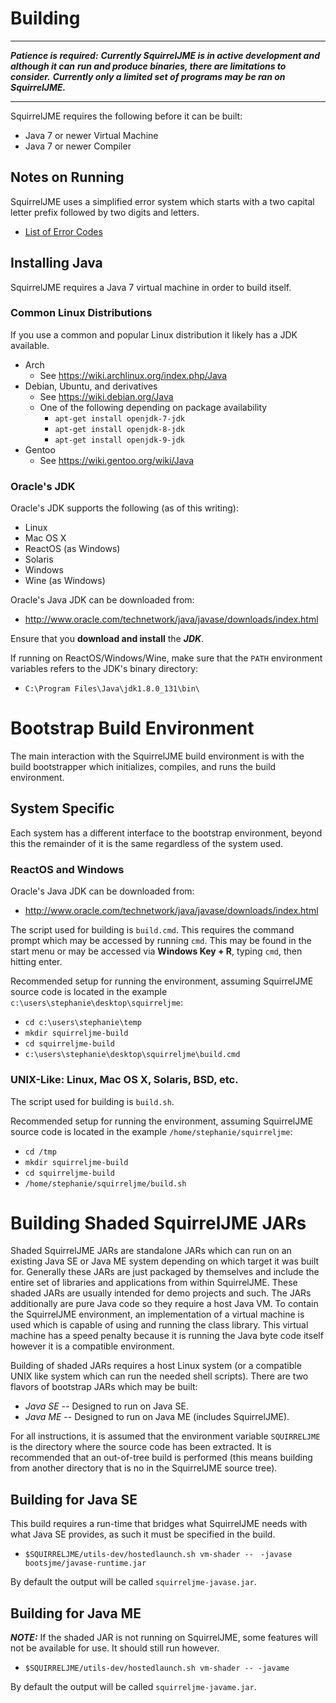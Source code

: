 # Building

------------------------------------------------------------------------------

***Patience is required:***
***Currently SquirrelJME is in active development and although it can***
***run and produce binaries, there are limitations to consider.***
***Currently only a limited set of programs may be ran on SquirrelJME.***

------------------------------------------------------------------------------

SquirrelJME requires the following before it can be built:

 * Java 7 or newer Virtual Machine
 * Java 7 or newer Compiler

## Notes on Running

SquirrelJME uses a simplified error system which starts with a two capital
letter prefix followed by two digits and letters.

 * [List of Error Codes](http://multiphasicapps.net/uv/errors.mkd)

## Installing Java

SquirrelJME requires a Java 7 virtual machine in order to build itself.

### Common Linux Distributions

If you use a common and popular Linux distribution it likely has a JDK
available.

 * Arch
   * See <https://wiki.archlinux.org/index.php/Java>
 * Debian, Ubuntu, and derivatives
   * See <https://wiki.debian.org/Java>
   * One of the following depending on package availability
     * `apt-get install openjdk-7-jdk`
     * `apt-get install openjdk-8-jdk`
     * `apt-get install openjdk-9-jdk`
 * Gentoo
   * See <https://wiki.gentoo.org/wiki/Java>

### Oracle's JDK

Oracle's JDK supports the following (as of this writing):

 * Linux
 * Mac OS X
 * ReactOS (as Windows)
 * Solaris
 * Windows
 * Wine (as Windows)

Oracle's Java JDK can be downloaded from:

 * <http://www.oracle.com/technetwork/java/javase/downloads/index.html>
 
Ensure that you **download and install** the ***JDK***.

If running on ReactOS/Windows/Wine, make sure that the `PATH` environment
variables refers to the JDK's binary directory:

 * `C:\Program Files\Java\jdk1.8.0_131\bin\`

# Bootstrap Build Environment

The main interaction with the SquirrelJME build environment is with the build
bootstrapper which initializes, compiles, and runs the build environment.

## System Specific

Each system has a different interface to the bootstrap environment, beyond this
the remainder of it is the same regardless of the system used.

### ReactOS and Windows

Oracle's Java JDK can be downloaded from:

 * <http://www.oracle.com/technetwork/java/javase/downloads/index.html>

The script used for building is `build.cmd`. This requires the command prompt
which may be accessed by running `cmd`. This may be found in the start menu
or may be accessed via **Windows Key + R**, typing `cmd`, then hitting enter.

Recommended setup for running the environment, assuming SquirrelJME source
code is located in the example `c:\users\stephanie\desktop\squirreljme`:

 * `cd c:\users\stephanie\temp`
 * `mkdir squirreljme-build`
 * `cd squirreljme-build`
 * `c:\users\stephanie\desktop\squirreljme\build.cmd`

### UNIX-Like: Linux, Mac OS X, Solaris, BSD, etc.

The script used for building is `build.sh`.

Recommended setup for running the environment, assuming SquirrelJME source
code is located in the example `/home/stephanie/squirreljme`:

 * `cd /tmp`
 * `mkdir squirreljme-build`
 * `cd squirreljme-build`
 * `/home/stephanie/squirreljme/build.sh`

# Building Shaded SquirrelJME JARs

Shaded SquirrelJME JARs are standalone JARs which can run on an existing
Java SE or Java ME system depending on which target it was built for.
Generally these JARs are just packaged by themselves and include the entire
set of libraries and applications from within SquirrelJME. These shaded JARs
are usually intended for demo projects and such. The JARs additionally are
pure Java code so they require a host Java VM. To contain the SquirrelJME
environment, an implementation of a virtual machine is used which is capable
of using and running the class library. This virtual machine has a speed
penalty because it is running the Java byte code itself however it is a
compatible environment.

Building of shaded JARs requires a host Linux system (or a compatible UNIX
like system which can run the needed shell scripts). There are two flavors
of bootstrap JARs which may be built:

 * _Java SE_ -- Designed to run on Java SE.
 * _Java ME_ -- Designed to run on Java ME (includes SquirrelJME).

For all instructions, it is assumed that the environment variable `SQUIRRELJME`
is the directory where the source code has been extracted. It is recommended
that an out-of-tree build is performed (this means building from another
directory that is no in the SquirrelJME source tree).

## Building for Java SE

This build requires a run-time that bridges what SquirrelJME needs with what
Java SE provides, as such it must be specified in the build.

 * `$SQUIRRELJME/utils-dev/hostedlaunch.sh vm-shader -- `
   `-javase bootsjme/javase-runtime.jar`

By default the output will be called `squirreljme-javase.jar`.

## Building for Java ME

***NOTE:*** If the shaded JAR is not running on SquirrelJME, some features
will not be available for use. It should still run however.

 * `$SQUIRRELJME/utils-dev/hostedlaunch.sh vm-shader -- -javame`
 
By default the output will be called `squirreljme-javame.jar`.

